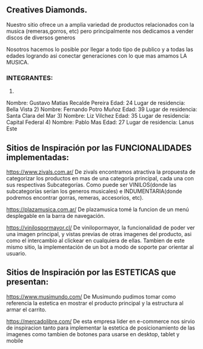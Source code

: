 ## Creatives Diamonds.

Nuestro sitio ofrece un a amplia variedad de productos relacionados con la musica (remeras,gorros, etc) pero principalmente nos dedicamos a vender discos de diversos generos

Nosotros hacemos lo posible por llegar a todo tipo de publico y a todas las edades logrando asi conectar generaciones con lo que mas amamos LA MUSICA.

### INTEGRANTES:
1)
Nombre: Gustavo Matias Recalde Pereira
Edad: 24
Lugar de residencia: Bella Vista
2)
Nombre: Fernando Potro Muñoz
Edad: 39
Lugar de residencia: Santa Clara del Mar
3)
Nombre: Liz Vilchez
Edad: 35 
Lugar de residencia: Capital Federal
4)
Nombre: Pablo Mas
Edad: 27
Lugar de residencia: Lanus Este


## Sitios de Inspiración por las FUNCIONALIDADES implementadas:

https://www.zivals.com.ar/
De zivals encontramos atractiva la propuesta de categorizar los productos en mas de una categoría principal, cada una con sus respectivas Subcategorías. Como puede ser VINILOS(donde las subcategorías serían los generos musicales) e INDUMENTARIA(donde podremos encontrar gorras, remeras, accesorios, etc).

https://plazamusica.com.ar/
De plazamusica tomé la funcion de un menú desplegable en la barra de navegación.

https://vinilospormayor.cl/
De vinilopormayor, la funcionalidad de poder ver una imagen principal, y vistas previas de otras imagenes del producto, asi como el intercambio al clickear en cualquiera de ellas.
Tambien de este mismo sitio, la implementación de un bot a modo de soporte par orientar al usuario.

## Sitios de Inspiración por las ESTETICAS que presentan:

https://www.musimundo.com/
De Musimundo pudimos tomar como referencia la estetica en mostrar el producto principal y la estructura al armar el carrito.

https://mercadolibre.com/
De esta empresa lider en e-commerce nos sirvio de inspiracion tanto para implementar la estetica de posicionamiento de las imagenes como tambien de botones para usarse en desktop, tablet y mobile

